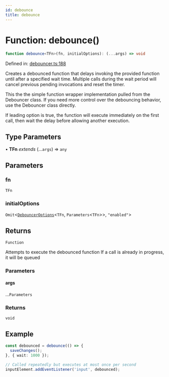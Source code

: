 ```yaml
---
id: debounce
title: debounce
---
```


<!-- DO NOT EDIT: this page is autogenerated from the type comments -->

# Function: debounce()

```ts
function debounce<TFn>(fn, initialOptions): (...args) => void
```

Defined in: [debouncer.ts:188](https://github.com/TanStack/pacer/blob/main/packages/pacer/src/debouncer.ts#L188)

Creates a debounced function that delays invoking the provided function until after a specified wait time.
Multiple calls during the wait period will cancel previous pending invocations and reset the timer.

This the the simple function wrapper implementation pulled from the Debouncer class. If you need
more control over the debouncing behavior, use the Debouncer class directly.

If leading option is true, the function will execute immediately on the first call, then wait the delay
before allowing another execution.

## Type Parameters

• **TFn** *extends* (...`args`) => `any`

## Parameters

### fn

`TFn`

### initialOptions

`Omit`\<[`DebouncerOptions`](../interfaces/debounceroptions.md)\<`TFn`, `Parameters`\<`TFn`\>\>, `"enabled"`\>

## Returns

`Function`

Attempts to execute the debounced function
If a call is already in progress, it will be queued

### Parameters

#### args

...`Parameters`

### Returns

`void`

## Example

```ts
const debounced = debounce(() => {
  saveChanges();
}, { wait: 1000 });

// Called repeatedly but executes at most once per second
inputElement.addEventListener('input', debounced);
```
